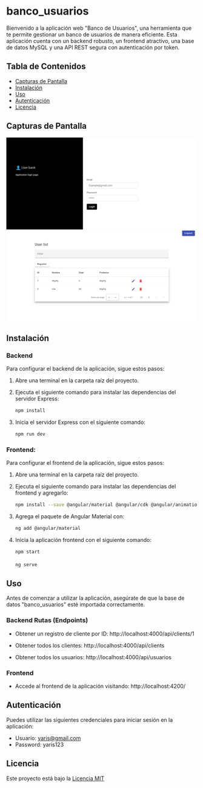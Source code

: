 # banco_usuarios

Bienvenido a la aplicación web "Banco de Usuarios", una herramienta que te permite gestionar un banco de usuarios de manera eficiente. Esta aplicación cuenta con un backend robusto, un frontend atractivo, una base de datos MySQL y una API REST segura con autenticación por token.

## Tabla de Contenidos
- [Capturas de Pantalla](#capturas-de-pantalla)
- [Instalación](#instalación)
- [Uso](#uso)
- [Autenticación](#autenticación)
- [Licencia](#licencia)


## Capturas de Pantalla

![Alt text](image.png)
![Alt text](image-1.png)


## Instalación

### Backend

Para configurar el backend de la aplicación, sigue estos pasos:

1. Abre una terminal en la carpeta raíz del proyecto.
2. Ejecuta el siguiente comando para instalar las dependencias del servidor Express:

   ```bash
   npm install
3. Inicia el servidor Express con el siguiente comando:

    ```bash
    npm run dev
### Frontend:

Para configurar el frontend de la aplicación, sigue estos pasos:

1. Abre una terminal en la carpeta raíz del proyecto.
2. Ejecuta el siguiente comando para instalar las dependencias del frontend y agregarlo:

    ```bash
	npm install --save @angular/material @angular/cdk @angular/animations
3. Agrega el paquete de Angular Material con:

    ```bash
	ng add @angular/material
4. Inicia la aplicación frontend con el siguiente comando:
    
    ```bash
    npm start
    
    ng serve
## Uso

Antes de comenzar a utilizar la aplicación, asegúrate de que la base de datos "banco_usuarios" esté importada correctamente.

### Backend Rutas (Endpoints) 

- Obtener un registro de cliente por ID:
http://localhost:4000/api/clients/1

- Obtener todos los clientes:
http://localhost:4000/api/clients

- Obtener todos los usuarios:
http://localhost:4000/api/usuarios


### Frontend

- Accede al frontend de la aplicación visitando:
http://localhost:4200/	


## Autenticación

Puedes utilizar las siguientes credenciales para iniciar sesión en la aplicación:

- Usuario: yaris@gmail.com
- Password: yaris123


## Licencia

Este proyecto está bajo la [Licencia MIT](LICENSE)


